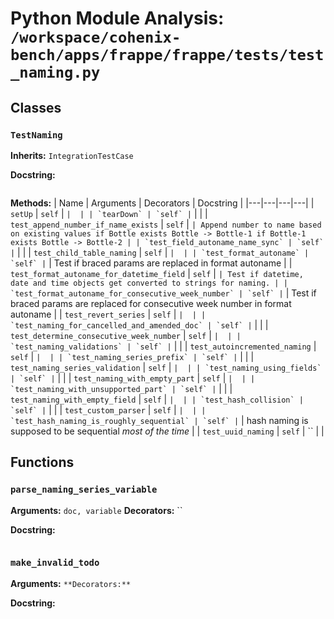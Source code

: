 # Python Module Analysis: `/workspace/cohenix-bench/apps/frappe/frappe/tests/test_naming.py`

## Classes

### `TestNaming`
**Inherits:** `IntegrationTestCase`


**Docstring:**
```

```

**Methods:**
| Name | Arguments | Decorators | Docstring |
|---|---|---|---|
| `setUp` | `self` | `` |  |
| `tearDown` | `self` | `` |  |
| `test_append_number_if_name_exists` | `self` | `` | Append number to name based on existing values
if Bottle exists
        Bottle -> Bottle-1
if Bottle-1 exists
        Bottle -> Bottle-2 |
| `test_field_autoname_name_sync` | `self` | `` |  |
| `test_child_table_naming` | `self` | `` |  |
| `test_format_autoname` | `self` | `` | Test if braced params are replaced in format autoname |
| `test_format_autoname_for_datetime_field` | `self` | `` | Test if datetime, date and time objects get converted to strings for naming. |
| `test_format_autoname_for_consecutive_week_number` | `self` | `` | Test if braced params are replaced for consecutive week number in format autoname |
| `test_revert_series` | `self` | `` |  |
| `test_naming_for_cancelled_and_amended_doc` | `self` | `` |  |
| `test_determine_consecutive_week_number` | `self` | `` |  |
| `test_naming_validations` | `self` | `` |  |
| `test_autoincremented_naming` | `self` | `` |  |
| `test_naming_series_prefix` | `self` | `` |  |
| `test_naming_series_validation` | `self` | `` |  |
| `test_naming_using_fields` | `self` | `` |  |
| `test_naming_with_empty_part` | `self` | `` |  |
| `test_naming_with_unsupported_part` | `self` | `` |  |
| `test_naming_with_empty_field` | `self` | `` |  |
| `test_hash_collision` | `self` | `` |  |
| `test_custom_parser` | `self` | `` |  |
| `test_hash_naming_is_roughly_sequential` | `self` | `` | hash naming is supposed to be sequential *most of the time* |
| `test_uuid_naming` | `self` | `` |  |





## Functions

### `parse_naming_series_variable`
**Arguments:** `doc, variable`
**Decorators:** ``

**Docstring:**
```

```
### `make_invalid_todo`
**Arguments:** ``
**Decorators:** ``

**Docstring:**
```

```

